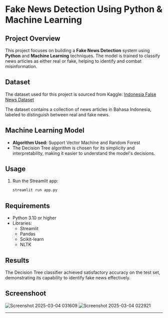 # Fake News Detection Using Python & Machine Learning

## Project Overview
This project focuses on building a **Fake News Detection** system using **Python** and **Machine Learning** techniques. The model is trained to classify news articles as either real or fake, helping to identify and combat misinformation.

## Dataset
The dataset used for this project is sourced from Kaggle:
[Indonesia False News Dataset](https://www.kaggle.com/datasets/muhammadghazimuharam/indonesiafalsenews/data)

The dataset contains a collection of news articles in Bahasa Indonesia, labeled to distinguish between real and fake news.

## Machine Learning Model
- **Algorithm Used:** Support Vector Machine and Random Forest
- The Decision Tree algorithm is chosen for its simplicity and interpretability, making it easier to understand the model's decisions.

## Usage
1. Run the Streamlit app:
   ```bash
   streamlit run app.py
   ```

## Requirements
- Python 3.10 or higher
- Libraries:
  - Streamlit
  - Pandas
  - Scikit-learn
  - NLTK

## Results
The Decision Tree classifier achieved satisfactory accuracy on the test set, demonstrating its capability to identify fake news effectively.

## Screenshoot

![Screenshot 2025-03-04 031609](https://github.com/user-attachments/assets/b1c78cf6-3e62-4616-9710-509788d45277)
![Screenshot 2025-03-04 022921](https://github.com/user-attachments/assets/1172c986-d600-4fec-9f32-c1aff83234f8)


---


